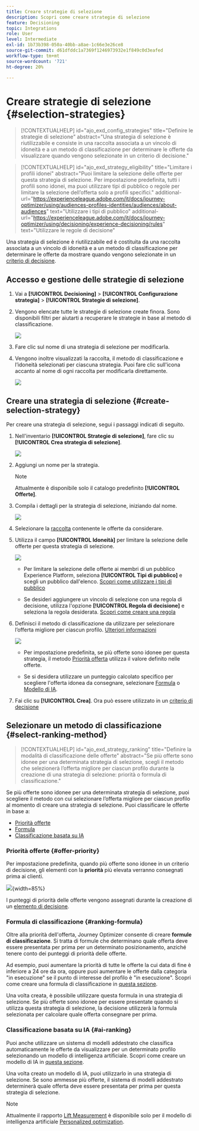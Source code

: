 ```yaml
---
title: Creare strategie di selezione
description: Scopri come creare strategie di selezione
feature: Decisioning
topic: Integrations
role: User
level: Intermediate
exl-id: 1b73b398-050a-40bb-a8ae-1c66e3e26ce8
source-git-commit: d61dfddc1a7369f1246973932e1f849c0d3eafed
workflow-type: tm+mt
source-wordcount: '721'
ht-degree: 20%

---
```


# Creare strategie di selezione {#selection-strategies}

>[!CONTEXTUALHELP]
>id="ajo_exd_config_strategies"
>title="Definire le strategie di selezione"
>abstract="Una strategia di selezione è riutilizzabile e consiste in una raccolta associata a un vincolo di idoneità e a un metodo di classificazione per determinare le offerte da visualizzare quando vengono selezionate in un criterio di decisione."

<!--
>additional-url="https://experienceleague.adobe.com/en/docs/journey-optimizer/using/decisioning/experience-decisioning/decision-policies/create-decision" text="Create decision policies"-->

>[!CONTEXTUALHELP]
>id="ajo_exd_strategy_eligibility"
>title="Limitare i profili idonei"
>abstract="Puoi limitare la selezione delle offerte per questa strategia di selezione. Per impostazione predefinita, tutti i profili sono idonei, ma puoi utilizzare tipi di pubblico o regole per limitare la selezione dell’offerta solo a profili specifici."
>additional-url="https://experienceleague.adobe.com/it/docs/journey-optimizer/using/audiences-profiles-identities/audiences/about-audiences" text="Utilizzare i tipi di pubblico"
>additional-url="https://experienceleague.adobe.com/it/docs/journey-optimizer/using/decisioning/experience-decisioning/rules" text="Utilizzare le regole di decisione"

Una strategia di selezione è riutilizzabile ed è costituita da una raccolta associata a un vincolo di idoneità e a un metodo di classificazione per determinare le offerte da mostrare quando vengono selezionate in un [criterio di decisione](create-decision.md).

## Accesso e gestione delle strategie di selezione

1. Vai a **[!UICONTROL Decisioning]** > **[!UICONTROL Configurazione strategia]** > **[!UICONTROL Strategie di selezione]**.

1. Vengono elencate tutte le strategie di selezione create finora. Sono disponibili filtri per aiutarti a recuperare le strategie in base al metodo di classificazione.

   ![](assets/strategy-list-filters.png)

1. Fare clic sul nome di una strategia di selezione per modificarla.

1. Vengono inoltre visualizzati la raccolta, il metodo di classificazione e l’idoneità selezionati per ciascuna strategia. Puoi fare clic sull&#39;icona accanto al nome di ogni raccolta per modificarla direttamente.

   ![](assets/strategy-list-edit-collection.png)

## Creare una strategia di selezione {#create-selection-strategy}

Per creare una strategia di selezione, segui i passaggi indicati di seguito.

1. Nell&#39;inventario **[!UICONTROL Strategie di selezione]**, fare clic su **[!UICONTROL Crea strategia di selezione]**.

   ![](assets/strategy-create-button.png)

1. Aggiungi un nome per la strategia.

   >[!NOTE]
   >
   >Attualmente è disponibile solo il catalogo predefinito **[!UICONTROL Offerte]**.

1. Compila i dettagli per la strategia di selezione, iniziando dal nome.

   ![](assets/strategy-create-screen.png)

1. Selezionare la [raccolta](collections.md) contenente le offerte da considerare.

1. Utilizza il campo **[!UICONTROL Idoneità]** per limitare la selezione delle offerte per questa strategia di selezione.

   ![](assets/strategy-create-eligibility.png)

   * Per limitare la selezione delle offerte ai membri di un pubblico Experience Platform, seleziona **[!UICONTROL Tipi di pubblico]** e scegli un pubblico dall&#39;elenco. [Scopri come utilizzare i tipi di pubblico](../audience/about-audiences.md)

   * Se desideri aggiungere un vincolo di selezione con una regola di decisione, utilizza l&#39;opzione **[!UICONTROL Regola di decisione]** e seleziona la regola desiderata. [Scopri come creare una regola](rules.md)

1. Definisci il metodo di classificazione da utilizzare per selezionare l’offerta migliore per ciascun profilo. [Ulteriori informazioni](#select-ranking-method)

   ![](assets/strategy-create-ranking.png)

   * Per impostazione predefinita, se più offerte sono idonee per questa strategia, il metodo [Priorità offerta](#offer-priority) utilizza il valore definito nelle offerte.

   * Se si desidera utilizzare un punteggio calcolato specifico per scegliere l&#39;offerta idonea da consegnare, selezionare [Formula](#ranking-formula) o [Modello di IA](#ai-ranking).

1. Fai clic su **[!UICONTROL Crea]**. Ora può essere utilizzato in un [criterio di decisione](create-decision.md)

## Selezionare un metodo di classificazione {#select-ranking-method}

>[!CONTEXTUALHELP]
>id="ajo_exd_strategy_ranking"
>title="Definire la modalità di classificazione delle offerte"
>abstract="Se più offerte sono idonee per una determinata strategia di selezione, scegli il metodo che selezionerà l’offerta migliore per ciascun profilo durante la creazione di una strategia di selezione: priorità o formula di classificazione."

<!--
>additional-url="https://experienceleague.adobe.com/docs/journey-optimizer/using/decisioning/experience-decisioning/decision-policies/create-decision.html" text="Create decision policies"-->

Se più offerte sono idonee per una determinata strategia di selezione, puoi scegliere il metodo con cui selezionare l’offerta migliore per ciascun profilo al momento di creare una strategia di selezione. Puoi classificare le offerte in base a:

* [Priorità offerte](#offer-priority)
* [Formula](#ranking-formula)
* [Classificazione basata su IA](#ai-ranking)

### Priorità offerte {#offer-priority}

Per impostazione predefinita, quando più offerte sono idonee in un criterio di decisione, gli elementi con la **priorità** più elevata verranno consegnati prima ai clienti.

![](assets/item-priority.png){width=85%}

I punteggi di priorità delle offerte vengono assegnati durante la creazione di un [elemento di decisione](items.md).

### Formula di classificazione {#ranking-formula}

Oltre alla priorità dell&#39;offerta, Journey Optimizer consente di creare **formule di classificazione**. Si tratta di formule che determinano quale offerta deve essere presentata per prima per un determinato posizionamento, anziché tenere conto dei punteggi di priorità delle offerte.

Ad esempio, puoi aumentare la priorità di tutte le offerte la cui data di fine è inferiore a 24 ore da ora, oppure puoi aumentare le offerte dalla categoria &quot;in esecuzione&quot; se il punto di interesse del profilo è &quot;in esecuzione&quot;. Scopri come creare una formula di classificazione in [questa sezione](ranking/ranking-formulas.md).

Una volta creata, è possibile utilizzare questa formula in una strategia di selezione. Se più offerte sono idonee per essere presentate quando si utilizza questa strategia di selezione, la decisione utilizzerà la formula selezionata per calcolare quale offerta consegnare per prima.

### Classificazione basata su IA {#ai-ranking}

Puoi anche utilizzare un sistema di modelli addestrato che classifica automaticamente le offerte da visualizzare per un determinato profilo selezionando un modello di intelligenza artificiale. Scopri come creare un modello di IA in [questa sezione](ranking/create-ai-models.md).

Una volta creato un modello di IA, puoi utilizzarlo in una strategia di selezione. Se sono ammesse più offerte, il sistema di modelli addestrato determinerà quale offerta deve essere presentata per prima per questa strategia di selezione.

>[!NOTE]
>
>Attualmente il rapporto [Lift Measurement](ranking/auto-optimization-model.md#lift) è disponibile solo per il modello di intelligenza artificiale [Personalized optimization](ranking/personalized-optimization-model.md).

